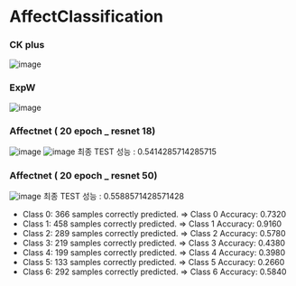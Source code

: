 # AffectClassification

### CK plus
![image](https://github.com/nanhungrybin/AffectClassification/assets/97181397/a02ed4ee-17ce-4ff5-97a9-bf95770b0909)

### ExpW
![image](https://github.com/nanhungrybin/AffectClassification/assets/97181397/57fc78c3-4dbf-4ffe-bb58-ce9d69d5b9c9)

### Affectnet ( 20 epoch _ resnet 18)
![image](https://github.com/nanhungrybin/AffectClassification/assets/97181397/f292a0f7-5be5-4b31-b986-0718fde29db3)
![image](https://github.com/nanhungrybin/AffectClassification/assets/97181397/fe28850b-1306-4b24-8a5c-7dce585458b9)
최종 TEST 성능 : 0.5414285714285715


### Affectnet ( 20 epoch _ resnet 50)
![image](https://github.com/nanhungrybin/AffectClassification/assets/97181397/1c25946c-e4ff-471f-82eb-8cd79741c9ed)
최종 TEST 성능 : 0.5588571428571428
- Class 0: 366 samples correctly predicted. => Class 0 Accuracy: 0.7320
- Class 1: 458 samples correctly predicted. => Class 1 Accuracy: 0.9160
- Class 2: 289 samples correctly predicted. => Class 2 Accuracy: 0.5780
- Class 3: 219 samples correctly predicted. => Class 3 Accuracy: 0.4380
- Class 4: 199 samples correctly predicted. => Class 4 Accuracy: 0.3980
- Class 5: 133 samples correctly predicted. => Class 5 Accuracy: 0.2660
- Class 6: 292 samples correctly predicted. => Class 6 Accuracy: 0.5840







